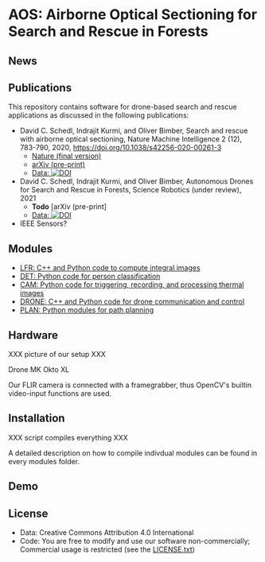 # AOS: Airborne Optical Sectioning for Search and Rescue in Forests

## News


## Publications

This repository contains software for drone-based search and rescue applications as discussed in the following publications:

- David C. Schedl, Indrajit Kurmi, and Oliver Bimber, Search and rescue with airborne optical sectioning, Nature Machine Intelligence 2 (12), 783-790, 2020, https://doi.org/10.1038/s42256-020-00261-3 
  - [Nature (final version)](https://www.nature.com/articles/s42256-020-00261-3) 
  - [arXiv (pre-print)](https://arxiv.org/pdf/2009.08835.pdf)
  - [Data: ](https://doi.org/10.5281/zenodo.3894773) [![DOI](https://zenodo.org/badge/DOI/10.5281/zenodo.3894773.svg)](https://doi.org/10.5281/zenodo.3894773)
- David C. Schedl, Indrajit Kurmi, and Oliver Bimber, Autonomous Drones for Search and Rescue in Forests, Science Robotics (under review), 2021
  - **Todo** [arXiv (pre-print]  
  - [Data: ](https://doi.org/10.5281/zenodo.4349220) [![DOI](https://zenodo.org/badge/DOI/10.5281/zenodo.4349220.svg)](https://doi.org/10.5281/zenodo.4349220)
- IEEE Sensors?

## Modules

- [LFR:          C++ and Python code to compute integral images](LFR/README.md)
- [DET:          Python code for person classification](DET/README.md) 
- [CAM:          Python code for triggering, recording, and processing thermal images](CAM/README.md)
- [DRONE:        C++ and Python code for drone communication and control](DRONE/README.md)
- [PLAN:         Python modules for path planning](PLAN/README.md)


## Hardware

XXX picture of our setup XXX

Drone MK Okto XL

Our FLIR camera is connected with a framegrabber, thus OpenCV's builtin video-input functions are used.

## Installation

XXX script compiles everything XXX

A detailed description on how to compile indivdual modules can be found in every modules folder.

## Demo


## License
* Data: Creative Commons Attribution 4.0 International
* Code: You are free to modify and use our software non-commercially; Commercial usage is restricted (see the [LICENSE.txt](LICENSE.txt))
